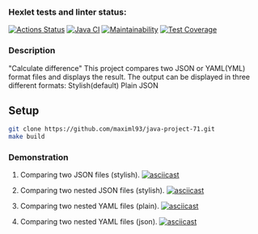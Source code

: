 ### Hexlet tests and linter status:
[![Actions Status](https://github.com/maximl93/java-project-71/actions/workflows/hexlet-check.yml/badge.svg)](https://github.com/maximl93/java-project-71/actions)
[![Java CI](https://github.com/maximl93/java-project-71/actions/workflows/main.yml/badge.svg)](https://github.com/maximl93/java-project-71/actions/workflows/main.yml)
[![Maintainability](https://api.codeclimate.com/v1/badges/80a633cefd9950ccf00f/maintainability)](https://codeclimate.com/github/maximl93/java-project-71/maintainability)
[![Test Coverage](https://api.codeclimate.com/v1/badges/80a633cefd9950ccf00f/test_coverage)](https://codeclimate.com/github/maximl93/java-project-71/test_coverage)


### Description
"Calculate difference"
This project compares two JSON or YAML(YML) format files and displays the result.
The output can be displayed in three different formats:
  Stylish(default)
  Plain
  JSON

## Setup

```bash
git clone https://github.com/maximl93/java-project-71.git
make build
```

### Demonstration
1. Comparing two JSON files (stylish).
   [![asciicast](https://asciinema.org/a/OzFn8XLtKWZy5TMoQmmn8lDcd.svg)](https://asciinema.org/a/OzFn8XLtKWZy5TMoQmmn8lDcd)

2. Comparing two nested JSON files (stylish).
   [![asciicast](https://asciinema.org/a/9ksjX0n1TUfiVfG1rGPg47VHw.svg)](https://asciinema.org/a/9ksjX0n1TUfiVfG1rGPg47VHw)

3. Comparing two nested YAML files (plain).
   [![asciicast](https://asciinema.org/a/D9tT0Bo55UhpJlHy5SHj2E8rC.svg)](https://asciinema.org/a/D9tT0Bo55UhpJlHy5SHj2E8rC)

4. Comparing two nested YAML files (json).
   [![asciicast](https://asciinema.org/a/P4EgmdAXsjp5F2KEhwwZk4CwM.svg)](https://asciinema.org/a/P4EgmdAXsjp5F2KEhwwZk4CwM)
